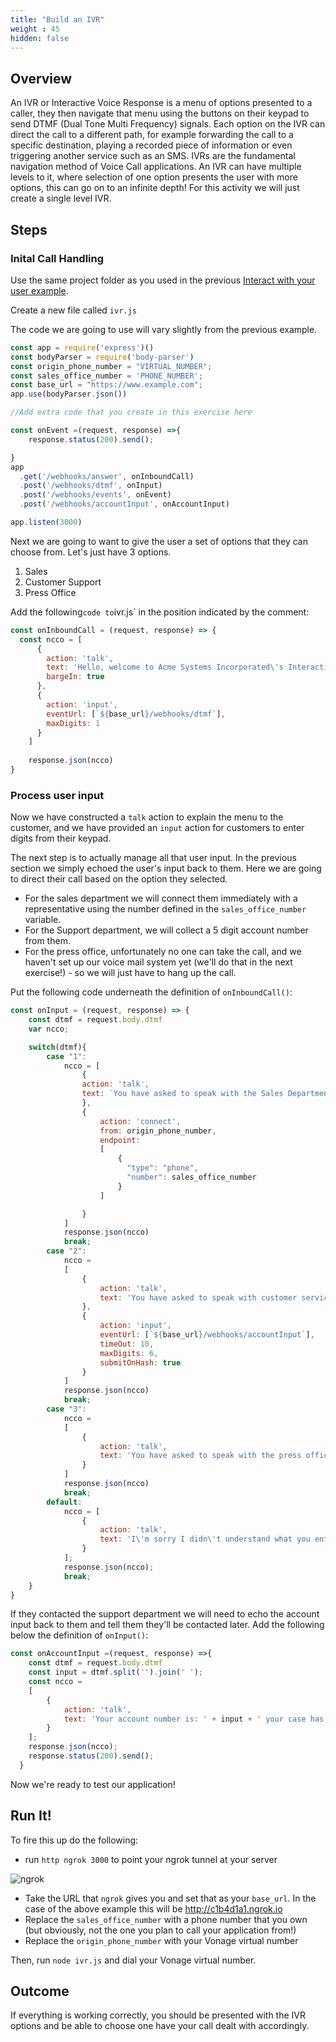 ```yaml
---
title: "Build an IVR"
weight : 45
hidden: false
---
```


## Overview

An IVR or Interactive Voice Response is a menu of options presented to a caller, they then navigate that menu using the buttons on their keypad to send DTMF (Dual Tone Multi Frequency) signals. Each option on the IVR can direct the call to a different path, for example forwarding the call to a specific destination, playing a recorded piece of information or even triggering another service such as an SMS. IVRs are the fundamental navigation method of Voice Call applications. An IVR can have multiple levels to it, where selection of one option presents the user with more options, this can go on to an infinite depth! For this activity we will just create a single level IVR.

## Steps

### Inital Call Handling

Use the same project folder as you used in the previous [Interact with your user example](/voice/user-input/).

Create a new file called `ivr.js`

The code we are going to use will vary slightly from the previous example.



```js
const app = require('express')()
const bodyParser = require('body-parser')
const origin_phone_number = "VIRTUAL_NUMBER";
const sales_office_number = 'PHONE_NUMBER';
const base_url = "https://www.example.com";
app.use(bodyParser.json())

//Add extra code that you create in this exercise here

const onEvent =(request, response) =>{
    response.status(200).send();

}
app
  .get('/webhooks/answer', onInboundCall)
  .post('/webhooks/dtmf', onInput)
  .post('/webhooks/events', onEvent)
  .post('/webhooks/accountInput', onAccountInput)

app.listen(3000)
```

Next we are going to want to give the user a set of options that they can choose from. Let's just have 3 options.

1. Sales
2. Customer Support
3. Press Office

Add the following` code to `ivr.js` in the position indicated by the comment:

```js
const onInboundCall = (request, response) => {
  const ncco = [
      {
        action: 'talk',
        text: 'Hello, welcome to Acme Systems Incorporated\'s Interactive Voice Response System. To speak with Sales press 1. For Customer Support press 2. For the press office, press 3',
        bargeIn: true
      },
      {
        action: 'input',
        eventUrl: [`${base_url}/webhooks/dtmf`],
        maxDigits: 1
      }
    ]
  
    response.json(ncco)
}
```

### Process user input

Now we have constructed a `talk` action to explain the menu to the customer, and we have provided an `input` action for customers to enter digits from their keypad.

The next step is to actually manage all that user input. In the previous section we simply echoed the user's input back to them. Here we are going to direct their call based on the option they selected.

* For the sales department we will connect them immediately with a representative using the number defined in the `sales_office_number` variable.
* For the Support department, we will collect a 5 digit account number from them.
* For the press office, unfortunately no one can take the call, and we haven't set up our voice mail system yet (we'll do that in the next exercise!) - so we will just have to hang up the call.

Put the following code underneath the definition of `onInboundCall()`:

```js
const onInput = (request, response) => {
    const dtmf = request.body.dtmf
    var ncco;

    switch(dtmf){
        case "1":
            ncco = [
                {
                action: 'talk',
                text: `You have asked to speak with the Sales Department, Connecting you now.`
                },
                {
                    action: 'connect',
                    from: origin_phone_number,
                    endpoint: 
                    [
                        {
                          "type": "phone",
                          "number": sales_office_number
                        }
                    ]

                }
            ]
            response.json(ncco)
            break;
        case "2":
            ncco = 
            [
                {
                    action: 'talk',
                    text: 'You have asked to speak with customer service, please input your 5 digit account number followed by the pound sign'
                },
                {
                    action: 'input',
                    eventUrl: [`${base_url}/webhooks/accountInput`],
                    timeOut: 10,
                    maxDigits: 6,
                    submitOnHash: true
                }
            ]
            response.json(ncco)
            break;
        case "3":
            ncco =
            [
                {
                    action: 'talk',
                    text: 'You have asked to speak with the press office. Unfortunately no one from the press office is currently available and the recording service has yet to be implemented, please try back later'
                }
            ]
            response.json(ncco)
            break;
        default:
            ncco = [
                {
                    action: 'talk',
                    text: 'I\'m sorry I didn\'t understand what you entered please try again'
                }
            ];
            response.json(ncco);
            break;
    }
}
```

If they contacted the support department we will need to echo the account input back to them and tell them they'll be contacted later. Add the following below the definition of `onInput()`:

```js
const onAccountInput =(request, response) =>{
    const dtmf = request.body.dtmf
    const input = dtmf.split('').join(' ');
    const ncco = 
    [
        {
            action: 'talk',
            text: 'Your account number is: ' + input + ' your case has been added and is being actively triaged, you will be contacted with an update to your case in 24 hours'
        }
    ];
    response.json(ncco);
    response.status(200).send();
  }
```

Now we're ready to test our application!

## Run It!

To fire this up do the following:

* run `http ngrok 3000` to point your ngrok tunnel at your server

![ngrok](/images/ngrok.png)

* Take the URL that `ngrok` gives you and set that as your `base_url`. In the case of the above example this will be http://c1b4d1a1.ngrok.io
* Replace the `sales_office_number` with a phone number that you own (but obviously, not the one you plan to call your application from!)
* Replace the `origin_phone_number` with your Vonage virtual number

Then, run `node ivr.js` and dial your Vonage virtual number.

## Outcome

If everything is working correctly, you should be presented with the IVR options and be able to choose one have your call dealt with accordingly.